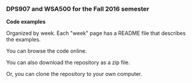 ### DPS907 and WSA500 for the Fall 2016 semester

**Code examples**

Organized by week. Each "week" page has a README file that describes the examples.

You can browse the code online. 

You can also download the repository as a zip file.  

Or, you can clone the repository to your own computer.  
